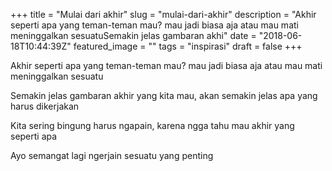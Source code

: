 +++
title = "Mulai dari akhir"
slug = "mulai-dari-akhir"
description = "Akhir seperti apa yang teman-teman mau? mau jadi biasa aja atau mau mati meninggalkan sesuatuSemakin jelas gambaran akhi"
date = "2018-06-18T10:44:39Z"
featured_image = ""
tags = "inspirasi"
draft = false
+++ 
 
Akhir seperti apa yang teman-teman mau? mau jadi biasa aja atau mau mati meninggalkan sesuatu

Semakin jelas gambaran akhir yang kita mau, akan semakin jelas apa yang harus dikerjakan

Kita sering bingung harus ngapain, karena ngga tahu mau akhir yang seperti apa

Ayo semangat lagi ngerjain sesuatu yang penting